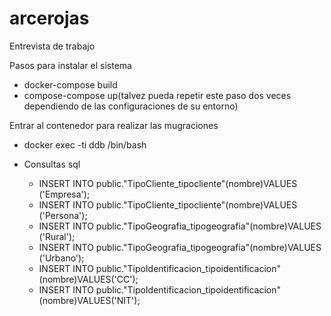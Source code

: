 # arcerojas
Entrevista de trabajo


Pasos para instalar el sistema

- docker-compose build
- compose-compose up(talvez pueda repetir este paso dos veces dependiendo de las configuraciones de su entorno)

Entrar al contenedor para realizar las mugraciones 
- docker exec -ti ddb /bin/bash
  
- Consultas sql 
    - INSERT INTO public."TipoCliente_tipocliente"(nombre)VALUES ('Empresa');
    - INSERT INTO public."TipoCliente_tipocliente"(nombre)VALUES ('Persona');
    - INSERT INTO public."TipoGeografia_tipogeografia"(nombre)VALUES ('Rural');
    - INSERT INTO public."TipoGeografia_tipogeografia"(nombre)VALUES ('Urbano');
    - INSERT INTO public."TipoIdentificacion_tipoidentificacion"(nombre)VALUES('CC');
    - INSERT INTO public."TipoIdentificacion_tipoidentificacion"(nombre)VALUES('NIT');    

